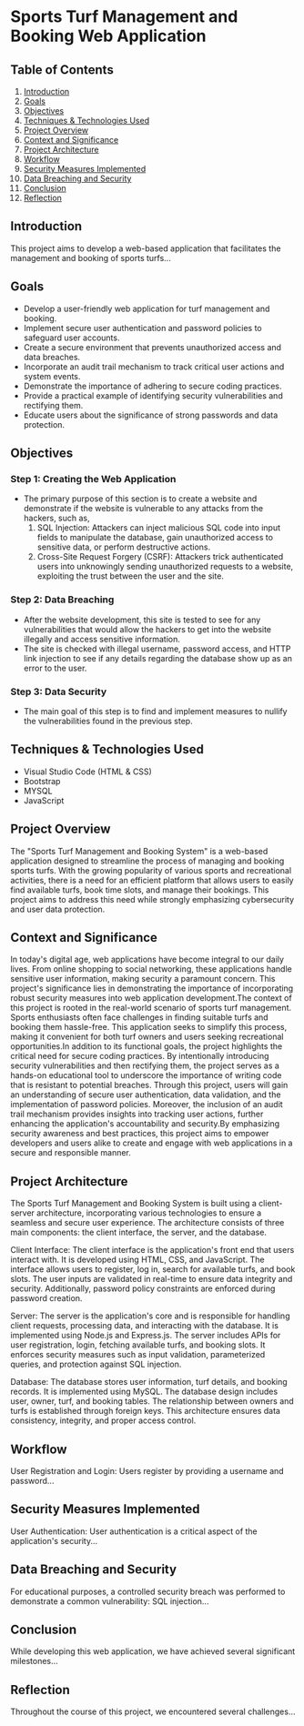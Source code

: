 # Sports Turf Management and Booking Web Application

## Table of Contents
1. [Introduction](#introduction)
2. [Goals](#goals)
3. [Objectives](#objectives)
4. [Techniques & Technologies Used](#techniques--technologies-used)
5. [Project Overview](#project-overview)
6. [Context and Significance](#context-and-significance)
7. [Project Architecture](#project-architecture)
8. [Workflow](#workflow)
9. [Security Measures Implemented](#security-measures-implemented)
10. [Data Breaching and Security](#data-breaching-and-security)
11. [Conclusion](#conclusion)
12. [Reflection](#reflection)

## Introduction
This project aims to develop a web-based application that facilitates the management and booking of sports turfs...

## Goals
- Develop a user-friendly web application for turf management and booking.
- Implement secure user authentication and password policies to safeguard user accounts.
- Create a secure environment that prevents unauthorized access and data breaches.
- Incorporate an audit trail mechanism to track critical user actions and system events.
- Demonstrate the importance of adhering to secure coding practices.
- Provide a practical example of identifying security vulnerabilities and rectifying them.
- Educate users about the significance of strong passwords and data protection.

## Objectives

### Step 1: Creating the Web Application
- The primary purpose of this section is to create a website and demonstrate if the website is vulnerable to any attacks from the hackers, such as,
    1. SQL Injection: Attackers can inject malicious SQL code into input fields to manipulate the database, gain unauthorized access to sensitive data, or perform destructive actions.
    2. Cross-Site Request Forgery (CSRF): Attackers trick authenticated users into unknowingly sending unauthorized requests to a website, exploiting the trust between the user and the site.

### Step 2: Data Breaching
- After the website development, this site is tested to see for any vulnerabilities that would allow the hackers to get into the website illegally and access sensitive information.
- The site is checked with illegal username, password access, and HTTP link injection to see if any details regarding the database show up as an error to the user.

### Step 3: Data Security
- The main goal of this step is to find and implement measures to nullify the vulnerabilities found in the previous step.

## Techniques & Technologies Used
- Visual Studio Code (HTML & CSS)
- Bootstrap
- MYSQL
- JavaScript

## Project Overview
The "Sports Turf Management and Booking System" is a web-based application designed to streamline the process of managing and booking sports turfs. With the growing popularity of various sports and recreational activities, there is a need for an efficient platform that allows users to easily find available turfs, book time slots, and manage their bookings. This project aims to address this need while strongly emphasizing cybersecurity and user data protection.

## Context and Significance
In today's digital age, web applications have become integral to our daily lives. From online shopping to social networking, these applications handle sensitive user information, making security a paramount concern. This project's significance lies in demonstrating the importance of incorporating robust security measures into web application development.The context of this project is rooted in the real-world scenario of sports turf management. Sports enthusiasts often face challenges in finding suitable turfs and booking them hassle-free. This application seeks to simplify this process, making it convenient for both turf owners and users seeking recreational opportunities.In addition to its functional goals, the project highlights the critical need for secure coding practices. By intentionally introducing security vulnerabilities and then rectifying them, the project serves as a hands-on educational tool to underscore the importance of writing code that is resistant to potential breaches. Through this project, users will gain an understanding of secure user authentication, data validation, and the implementation of password policies. Moreover, the inclusion of an audit trail mechanism provides insights into tracking user actions, further enhancing the application's accountability and security.By emphasizing security awareness and best practices, this project aims to empower developers and users alike to create and engage with web applications in a secure and responsible manner.



## Project Architecture
The Sports Turf Management and Booking System is built using a client-server architecture, incorporating various technologies to ensure a seamless and secure user experience. The architecture consists of three main components: the client interface, the server, and the database.

Client Interface:
The client interface is the application's front end that users interact with. It is developed using HTML, CSS, and JavaScript. The interface allows users to register, log in, search for available turfs, and book slots. The user inputs are validated in real-time to ensure data integrity and security. Additionally, password policy constraints are enforced during password creation.

Server:
The server is the application's core and is responsible for handling client requests, processing data, and interacting with the database. It is implemented using Node.js and Express.js. The server includes APIs for user registration, login, fetching available turfs, and booking slots. It enforces security measures such as input validation, parameterized queries, and protection against SQL injection.

Database:
The database stores user information, turf details, and booking records. It is implemented using MySQL. The database design includes user, owner, turf, and booking tables. The relationship between owners and turfs is established through foreign keys. This architecture ensures data consistency, integrity, and proper access control.


## Workflow
User Registration and Login:
Users register by providing a username and password...

## Security Measures Implemented
User Authentication:
User authentication is a critical aspect of the application's security...

## Data Breaching and Security
For educational purposes, a controlled security breach was performed to demonstrate a common vulnerability: SQL injection...

## Conclusion
While developing this web application, we have achieved several significant milestones...

## Reflection
Throughout the course of this project, we encountered several challenges...
